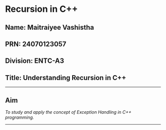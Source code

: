 # Recursion in C++

## Name: Maitraiyee Vashistha
## PRN: 24070123057
## Division: ENTC-A3
## Title: Understanding Recursion in C++

-----

## Aim

*To study and apply the concept of Exception Handling in C++ programming.*

---
